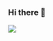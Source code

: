 ### Hi there 👋

<!--
**AppChampion/AppChampion** is a ✨ _special_ ✨ repository because its `README.md` (this file) appears on your GitHub profile.

- 🔭 I’m currently working on the (JFKS Chronicle App)[https://apps.apple.com/de/app/jfks-chronicle/id1559419959]
- 🌱 I’m currently learning ...
- 👯 I’m looking to collaborate on ...
- 🤔 I’m looking for help with ...
- 💬 Ask me about ...
- 📫 How to reach me: ...
- 😄 Pronouns: ...
- ⚡ Fun fact: ...
-->

<img src="https://github-readme-stats.vercel.app/api?username=AppChampion&show_icons=true&icon_color=0366d6&text_color=24292e&bg_color=ffffff&hide_title=true" />
